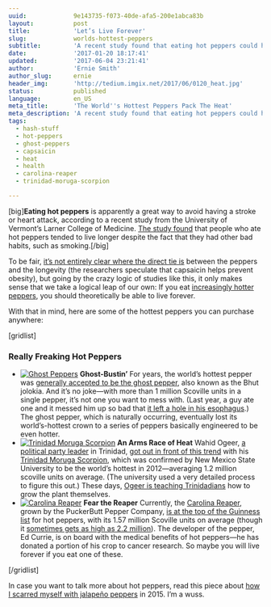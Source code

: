 ```yaml
---
uuid:             9e143735-f073-40de-afa5-200e1abca83b
layout:           post
title:            'Let’s Live Forever'
slug:             worlds-hottest-peppers
subtitle:         'A recent study found that eating hot peppers could help decrease your mortality. Let’s take this idea to its logical conclusion by going as hot as possible.'
date:             '2017-01-20 18:17:41'
updated:          '2017-06-04 23:21:41'
author:           'Ernie Smith'
author_slug:      ernie
header_img:       'http://tedium.imgix.net/2017/06/0120_heat.jpg'
status:           published
language:         en_US
meta_title:       'The World''s Hottest Peppers Pack The Heat'
meta_description: 'A recent study found that eating hot peppers could help decrease your mortality. Let’s take this idea to its logical conclusion by going as hot as possible.'
tags:
  - hash-stuff
  - hot-peppers
  - ghost-peppers
  - capsaicin
  - heat
  - health
  - carolina-reaper
  - trinidad-moruga-scorpion

---
```


[big]**Eating hot peppers** is apparently a great way to avoid having a stroke or heart attack, according to a recent study from the University of Vermont’s Larner College of Medicine. [The study found](http://www.upi.com/Health_News/2017/01/13/Eating-hot-chili-peppers-linked-to-decreased-mortality-Study/7841484331022/) that  people who ate hot peppers tended to live longer despite the fact that they had other bad habits, such as smoking.[/big]

To be fair, [it’s not entirely clear where the direct tie is](https://www.sciencedaily.com/releases/2017/01/170113133047.htm) between the peppers and the longevity (the researchers speculate that capsaicin helps prevent obesity), but going by the crazy logic of studies like this, it only makes sense that we take a logical leap of our own: If you eat [increasingly hotter peppers](http://amzn.to/2iTxkWM), you should theoretically be able to live forever.

With that in mind, here are some of the hottest peppers you can purchase anywhere:

[gridlist]

### Really Freaking Hot Peppers

* [![Ghost Peppers](http://tedium.imgix.net/2017/06/0120_ghost.jpg)](http://amzn.to/2j2TwkI) **Ghost-Bustin’** For years, the world’s hottest pepper was [generally accepted to be the ghost pepper](http://amzn.to/2j2TwkI), also known as the Bhut jolokia. And it’s no joke—with more than 1 million Scoville units in a single pepper, it’s not one you want to mess with. (Last year, a guy ate one and it messed him up so bad that [it left a hole in his esophagus](http://www.latimes.com/local/lanow/la-me-ln-ghost-pepper-man-hole-throat-20161019-snap-story.html).) The ghost pepper, which is naturally occurring, eventually lost its world’s-hottest crown to a series of peppers basically engineered to be even hotter.
* [![Trinidad Moruga Scorpion](http://tedium.imgix.net/2017/06/0120_trinidad.jpg)](http://amzn.to/2jI9Zfr) **An Arms Race of Heat** Wahid Ogeer, [a political party leader](http://www.trinidadexpress.com/20150518/news/new-political-party-formed) in Trinidad, [got out in front of this trend](http://gizmodo.com/5885581/the-2-million-shu-trinidad-moruga-scorpion-pepper-is-the-worlds-hottest) with his [Trinidad Moruga Scorpion](http://amzn.to/2jI9Zfr), which was confirmed by New Mexico State University to be the world’s hottest in 2012—averaging 1.2 million scoville units on average. (The university used a very detailed process to figure this out.) These days, [Ogeer is teaching Trinidadians](http://www.guardian.co.tt/news/2016-02-13/cut-out-middleman-help-people-earn?utm_content=bufferbc8e6&utm_medium=social&utm_source=facebook.com&utm_campaign=buffer) how to grow the plant themselves. 
* [![Carolina Reaper](http://tedium.imgix.net/2017/06/0120_reaper.jpg)](http://amzn.to/2kb5JFS) **Fear the Reaper** Currently, the [Carolina Reaper](http://amzn.to/2kb5JFS), grown by the PuckerButt Pepper Company, [is at the top of the Guinness list](http://www.guinnessworldrecords.com/world-records/hottest-chili) for hot peppers, with its 1.57 million Scoville units on average (though it [sometimes gets as high as 2.2 million](https://www.pri.org/stories/2016-08-18/eating-carolina-reaper-pepper-eating-molten-lava)). The developer of the pepper, Ed Currie, is on board with the medical benefits of hot peppers—he has donated a portion of his crop to cancer research. So maybe you will live forever if you eat one of these.

[/gridlist]

In case you want to talk more about hot peppers, read this piece about [how I scarred myself with jalapeño peppers](http://tedium.co/2015/07/30/my-hands-are-burning/) in 2015. I’m a wuss.
